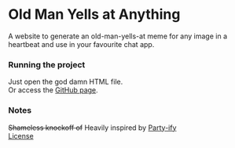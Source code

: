 # Old Man Yells at Anything

A website to generate an old-man-yells-at meme for any image in a heartbeat and use in your favourite chat app.

### Running the project

Just open the god damn HTML file.  
Or access the [GitHub page](https://jukurrpa.github.io/old-man-yells/).

### Notes

~~Shameless knockoff of~~ Heavily inspired by [Party-ify](https://nathanielw.github.io/party-ify/)  
[License](LICENSE.md)
